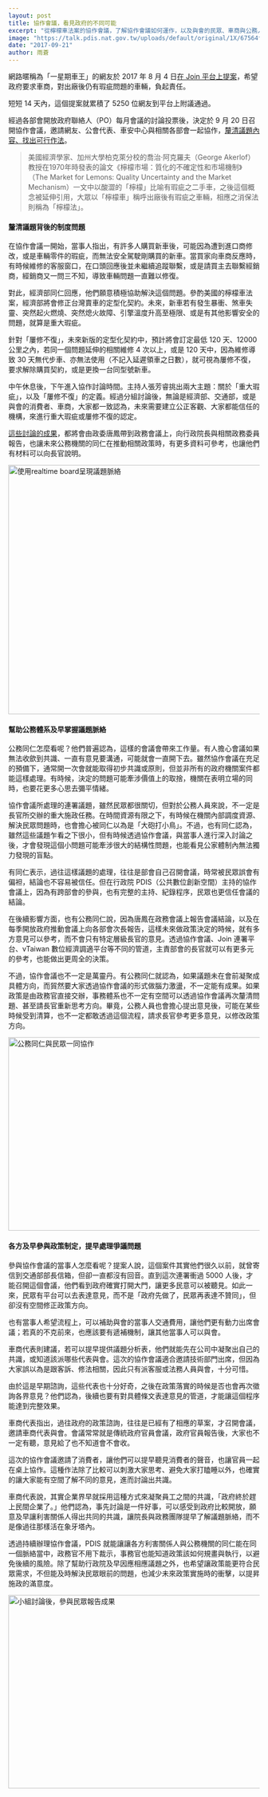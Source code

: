 ```yaml
---
layout: post
title: 協作會議，看見政府的不同可能
excerpt: "從檸檬車法案的協作會議，了解協作會議如何運作，以及與會的民眾、車商與公務人員如何看待。"
image: "https://talk.pdis.nat.gov.tw/uploads/default/original/1X/67564faee7f553b55806e03f6fb9c58f12522875.JPG"
date: "2017-09-21"
author: 雨蒼
---
```


網路暱稱為「一星期車王」的網友於 2017 年 8 月 4 日[在 Join 平台上提案](https://join.gov.tw/idea/detail/85924fe2-a1b4-4cca-b5fd-3d29ed9ae34e)，希望政府要求車商，對出廠後仍有瑕疵問題的車輛，負起責任。

短短 14 天內，這個提案就累積了 5250 位網友到平台上附議通過。

經過各部會開放政府聯絡人（PO）每月會議的討論投票後，決定於 9 月 20 日召開協作會議，邀請網友、公會代表、車安中心與相關各部會一起協作，[釐清議題內容、找出可行作法](https://issuu.com/pdis.tw/docs/2017_09_01___________________/18)。

> 美國經濟學家、加州大學柏克萊分校的喬治·阿克羅夫（George Akerlof）教授在1970年時發表的論文《檸檬市場：質化的不確定性和市場機制》（The Market for Lemons: Quality Uncertainty and the Market Mechanism）一文中以酸澀的「檸檬」比喻有瑕疵之二手車，之後這個概念被延伸引用，大眾以「檸檬車」稱呼出廠後有瑕疵之車輛，相應之消保法則稱為「檸檬法」。

#### 釐清議題背後的制度問題

在協作會議一開始，當事人指出，有許多人購買新車後，可能因為遭到進口商修改，或是車輛零件的瑕疵，而無法安全駕駛剛購買的新車。當買家向車商反應時，有時候維修的客服窗口，在口頭回應後並未繼續追蹤聯繫，或是請買主去聯繫經銷商，經銷商又一問三不知，導致車輛問題一直難以修復。

對此，經濟部同仁回應，他們願意積極協助解決這個問題。參酌美國的檸檬車法案，經濟部將會修正台灣賣車的定型化契約。未來，新車若有發生暴衝、煞車失靈、突然起火燃燒、突然熄火故障、引擎溫度升高至極限、或是有其他影響安全的問題，就算是重大瑕疵。

針對「屢修不復」，未來新版的定型化契約中，預計將會訂定最低 120 天、12000 公里之內，若同一個問題延伸的相關維修 4 次以上，或是 120 天中，因為維修導致 30 天無代步車、亦無法使用（不記入延遲領車之日數），就可視為屢修不復，要求解除購買契約，或是更換一台同型號新車。

中午休息後，下午進入協作討論時間。主持人張芳睿挑出兩大主題：關於「重大瑕疵」，以及「屢修不復」的定義。經過分組討論後，無論是經濟部、交通部，或是與會的消費者、車商，大家都一致認為，未來需要建立公正客觀、大家都能信任的機構，來進行重大瑕疵或屢修不復的認定。

[這些討論的成果](https://realtimeboard.com/app/board/o9J_k0NDNX4=/)，都將會由政委唐鳳帶到政務會議上，向行政院長與相關政務委員報告，也讓未來公務機關的同仁在推動相關政策時，有更多資料可參考，也讓他們有材料可以向長官說明。

<img src="https://talk.pdis.nat.gov.tw/uploads/default/original/1X/1a25a1e0c7485dec39d3735617dd52dad3193a6a.jpg" width="609" height="500" alt="使用realtime board呈現議題脈絡">

#### 幫助公務體系及早掌握議題脈絡

公務同仁怎麼看呢？他們普遍認為，這樣的會議會帶來工作量。有人擔心會議如果無法收歛到共識、一直有意見要溝通，可能就會一直開下去。雖然協作會議在充足的預備下，通常開一次會就能取得初步共識或原則，但並非所有的政府機關案件都能這樣處理。有時候，決定的問題可能牽涉價值上的取捨，機關在表明立場的同時，也要花更多心思去彌平情緒。

協作會議所處理的連署議題，雖然民眾都很關切，但對於公務人員來說，不一定是長官所交辦的重大施政任務。在時間資源有限之下，有時候在機關內部調度資源、解決民眾問題時，也會擔心被同仁以為是「大砲打小鳥」。不過，也有同仁認為，雖然這些議題乍看之下很小，但有時候透過協作會議，與當事人進行深入討論之後，才會發現這個小問題可能牽涉很大的結構性問題，也能看見公家體制內無法獨力發現的盲點。

有同仁表示，過往這樣議題的處理，往往是部會自己召開會議，時常被民眾誤會有偏袒，結論也不容易被信任。但在行政院 PDIS（公共數位創新空間）主持的協作會議上，因為有跨部會的參與，也有完整的主持、紀錄程序，民眾也更信任會議的結論。

在後續影響方面，也有公務同仁說，因為唐鳳在政務會議上報告會議結論，以及在每季開放政府推動會議上向各部會次長報告，這樣未來做政策決定的時候，就有多方意見可以參考，而不會只有特定層級長官的意見。透過協作會議、Join 連署平台、vTaiwan 數位經濟調適平台等不同的管道，主責部會的長官就可以有更多元的參考，也能做出更周全的決策。

不過，協作會議也不一定是萬靈丹。有公務同仁就認為，如果議題未在會前凝聚成具體方向，而貿然要大家透過協作會議的形式做腦力激盪，不一定能有成果。如果政策是由政務官直接交辦，事務體系也不一定有空間可以透過協作會議再次釐清問題、甚至請長官重新思考方向。畢竟，公務人員也會擔心提出意見後，可能在某些時候受到清算，也不一定都敢透過這個流程，請求長官參考更多意見，以修改政策方向。

<img src="https://talk.pdis.nat.gov.tw/uploads/default/original/1X/67564faee7f553b55806e03f6fb9c58f12522875.JPG" width="690" height="388" alt="公務同仁與民眾一同協作">

#### 各方及早參與政策制定，提早處理爭議問題

參與協作會議的當事人怎麼看呢？提案人說，這個案件其實他們很久以前，就曾寄信到交通部部長信箱，但卻一直都沒有回音。直到這次連署衝過 5000 人後，才能召開這個會議，他們看到政府確實打開大門，讓更多民意可以被聽見。如此一來，民眾有平台可以去表達意見，而不是「政府先做了，民眾再表達不贊同」，但卻沒有空間修正政策方向。

也有當事人希望流程上，可以補助與會的當事人交通費用，讓他們更有動力出席會議；若真的不克前來，也應該要有遞補機制，讓其他當事人可以與會。

車商代表則建議，若可以提早提供議題分析表，他們就能先在公司中凝聚出自己的共識，或知道該派哪些代表與會。這次的協作會議適合邀請技術部門出席，但因為大家誤以為是跟客訴、修法相關，因此只有派客服或法務人員與會，十分可惜。

由於這是早期諮詢，這些代表也十分好奇，之後在政策落實的時候是否也會再次徵詢各界意見？他們認為，後續也要有對具體條文表達意見的管道，才能讓這個程序能達到完整效果。

車商代表指出，過往政府的政策諮詢，往往是已經有了相應的草案，才召開會議，邀請車商代表與會。會議常常就是傳統政府官員會議，政府官員報告後，大家也不一定有聽，意見給了也不知道會不會收。

這次的協作會議邀請了消費者，讓他們可以提早聽見消費者的聲音，也讓官員一起在桌上協作。這種作法除了比較可以刺激大家思考、避免大家打瞌睡以外，也確實的讓大家能有空間了解不同的意見，進而討論出共識。

車商代表說，其實企業界早就採用這種方式來凝聚員工之間的共識，「政府終於趕上民間企業了。」他們認為，事先討論是一件好事，可以感受到政府比較開放，願意及早讓利害關係人得出共同的共識，讓院長與政務團隊提早了解議題脈絡，而不是像過往那樣活在象牙塔內。

透過持續辦理協作會議，PDIS 就能讓讓各方利害關係人與公務機關的同仁能在同一個脈絡當中，政務官不用下裁示，事務官也能知道政策該如何規畫與執行，以避免後續的風險。除了幫助行政院及早因應相應議題之外，也希望讓政策能更符合民眾需求，不但能及時解決民眾眼前的問題，也減少未來政策實施時的衝擊，以提昇施政的滿意度。

<img src="https://talk.pdis.nat.gov.tw/uploads/default/original/1X/7e30b9f700443123c541a36f86f6bcdcd90da6eb.JPG" width="690" height="388" alt="小組討論後，參與民眾報告成果">